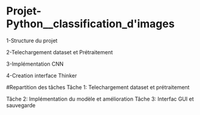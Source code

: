 # Projet-Python__classification_d'images 


   1-Structure du projet
   
   2-Telechargement dataset et Prétraitement
   
   3-Implémentation CNN
   
   4-Creation interface Thinker
   
#Repartition des tâches
 Tâche 1:
    Telechargement dataset et prétraitement
    
Tâche 2:
    Implémentation du modèle et amélioration
Tâche 3:
    Interfac GUI et sauvegarde
